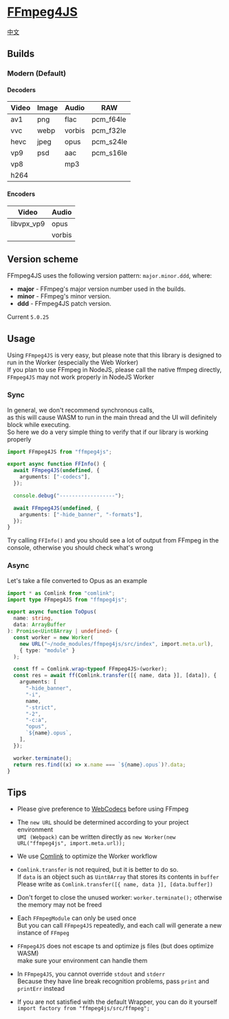 # [FFmpeg4JS](https://www.npmjs.com/package/ffmpeg4js)

[中文](https://github.com/Aloento/MusiLand/blob/master/README-CN.md)

## Builds

### Modern (Default)

#### Decoders

| Video | Image | Audio  | RAW       |
| ----- | ----- | ------ | --------- |
| av1   | png   | flac   | pcm_f64le |
| vvc   | webp  | vorbis | pcm_f32le |
| hevc  | jpeg  | opus   | pcm_s24le |
| vp9   | psd   | aac    | pcm_s16le |
| vp8   |       | mp3    |           |
| h264  |       |        |

#### Encoders

| Video      | Audio  |
| ---------- | ------ |
| libvpx_vp9 | opus   |
|            | vorbis |

## Version scheme

FFmpeg4JS uses the following version pattern: `major.minor.ddd`, where:

- **major** - FFmpeg's major version number used in the builds.
- **minor** - FFmpeg's minor version.
- **ddd** - FFmpeg4JS patch version.

Current `5.0.25`

## Usage

Using `FFmpeg4JS` is very easy, but please note that this library is designed to run in the Worker (especially the Web Worker)  
If you plan to use FFmpeg in NodeJS, please call the native ffmpeg directly, `FFmpeg4JS` may not work properly in NodeJS Worker

### Sync

In general, we don't recommend synchronous calls,  
as this will cause WASM to run in the main thread and the UI will definitely block while executing.  
So here we do a very simple thing to verify that if our library is working properly

```ts
import FFmpeg4JS from "ffmpeg4js";

export async function FFInfo() {
  await FFmpeg4JS(undefined, {
    arguments: ["-codecs"],
  });

  console.debug("------------------");

  await FFmpeg4JS(undefined, {
    arguments: ["-hide_banner", "-formats"],
  });
}
```

Try calling `FFInfo()` and you should see a lot of output from FFmpeg in the console, otherwise you should check what's wrong

### Async

Let's take a file converted to Opus as an example

```ts
import * as Comlink from "comlink";
import type FFmpeg4JS from "ffmpeg4js";

export async function ToOpus(
  name: string,
  data: ArrayBuffer
): Promise<Uint8Array | undefined> {
  const worker = new Worker(
    new URL("~/node_modules/ffmpeg4js/src/index", import.meta.url),
    { type: "module" }
  );

  const ff = Comlink.wrap<typeof FFmpeg4JS>(worker);
  const res = await ff(Comlink.transfer([{ name, data }], [data]), {
    arguments: [
      "-hide_banner",
      "-i",
      name,
      "-strict",
      "-2",
      "-c:a",
      "opus",
      `${name}.opus`,
    ],
  });

  worker.terminate();
  return res.find((x) => x.name === `${name}.opus`)?.data;
}
```

## Tips

- Please give preference to [WebCodecs](https://web.dev/webcodecs/) before using FFmpeg

- The `new URL` should be determined according to your project environment  
  `UMI (Webpack)` can be written directly as `new Worker(new URL("ffmpeg4js", import.meta.url));`

- We use [Comlink](https://github.com/GoogleChromeLabs/comlink) to optimize the Worker workflow

- `Comlink.transfer` is not required, but it is better to do so.  
  If `data` is an object such as `Uint8Array` that stores its contents in `buffer`  
  Please write as `Comlink.transfer([{ name, data }], [data.buffer])`

- Don't forget to close the unused worker: `worker.terminate();` otherwise the memory may not be freed

- Each `FFmpegModule` can only be used once  
  But you can call `FFmpeg4JS` repeatedly, and each call will generate a new instance of `FFmpeg`

- `FFmpeg4JS` does not escape ts and optimize js files (but does optimize WASM)  
  make sure your environment can handle them

- In `FFmpeg4JS`, you cannot override `stdout` and `stderr`  
  Because they have line break recognition problems, pass `print` and `printErr` instead

- If you are not satisfied with the default Wrapper, you can do it yourself  
  `import factory from "ffmpeg4js/src/ffmpeg";`
